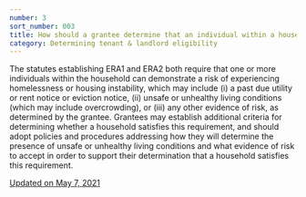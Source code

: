 ```yaml
---
number: 3
sort_number: 003
title: How should a grantee determine that an individual within a household is at risk of experiencing homelessness or housing instability?
category: Determining tenant & landlord eligibility
---
```


The statutes establishing ERA1 and ERA2 both require that one or more individuals within the household can demonstrate a risk of experiencing homelessness or housing instability, which may include (i) a past due utility or rent notice or eviction notice, (ii) unsafe or unhealthy living conditions (which may include overcrowding), or (iii) any other evidence of risk, as determined by the grantee. Grantees may establish additional criteria for determining whether a household satisfies this requirement, and should adopt policies and procedures addressing how they will determine the presence of unsafe or unhealthy living conditions and what evidence of risk to accept in order to support their determination that a household satisfies this requirement.

<a href="{{ site.baseurl }}/implementation-guidance/changes/" class="era-guidance__datestamp">Updated on May 7, 2021</a>